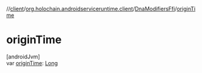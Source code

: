 //[client](../../../index.md)/[org.holochain.androidserviceruntime.client](../index.md)/[DnaModifiersFfi](index.md)/[originTime](origin-time.md)

# originTime

[androidJvm]\
var [originTime](origin-time.md): [Long](https://kotlinlang.org/api/core/kotlin-stdlib/kotlin/-long/index.html)